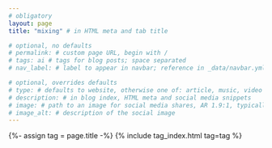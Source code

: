 ```yaml
---
# obligatory
layout: page
title: "mixing" # in HTML meta and tab title

# optional, no defaults
# permalink: # custom page URL, begin with /
# tags: ai # tags for blog posts; space separated
# nav_label: # label to appear in navbar; reference in _data/navbar.yml

# optional, overrides defaults
# type: # defaults to website, otherwise one of: article, music, video
# description: # in blog index, HTML meta and social media snippets
# image: # path to an image for social media shares, AR 1.9:1, typically 1200x630, begin with /
# image_alt: # description of the social image
---
```

{%- assign tag = page.title -%}
{% include tag_index.html tag=tag %}